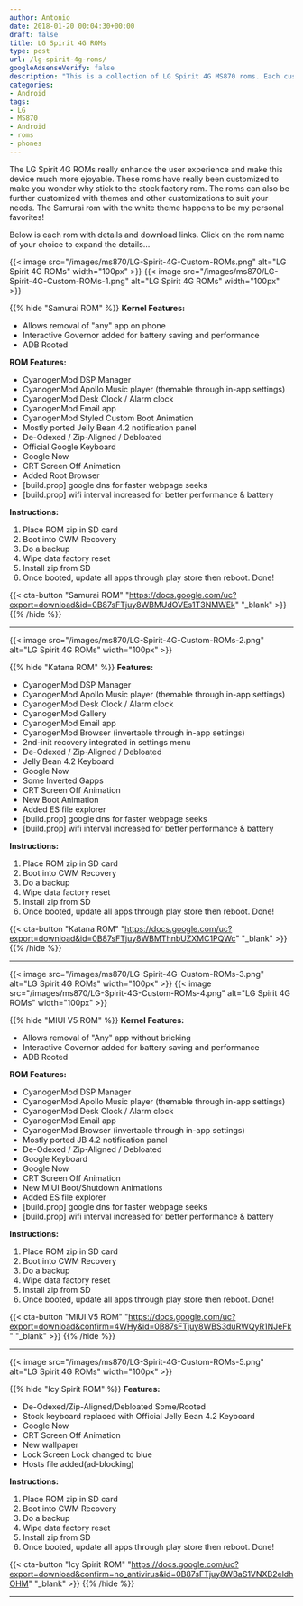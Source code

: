 ```yaml
---
author: Antonio
date: 2018-01-20 00:04:30+00:00
draft: false
title: LG Spirit 4G ROMs
type: post
url: /lg-spirit-4g-roms/
googleAdsenseVerify: false
description: "This is a collection of LG Spirit 4G MS870 roms. Each custom rom has its own unique style and enhancements to improve the performance and overall user experience."
categories:
- Android
tags:
- LG
- MS870
- Android
- roms
- phones
---
```


The LG Spirit 4G ROMs really enhance the user experience and make this device much more ejoyable. These roms have really been customized to make you wonder why stick to the stock factory rom. The roms can also be further customized with themes and other customizations to suit your needs. The Samurai rom with the white theme happens to be my personal favorites!

<!--more-->

Below is each rom with details and download links. Click on the rom name of your choice to expand the details...

{{< image src="/images/ms870/LG-Spirit-4G-Custom-ROMs.png" alt="LG Spirit 4G ROMs" width="100px" >}}
{{< image src="/images/ms870/LG-Spirit-4G-Custom-ROMs-1.png" alt="LG Spirit 4G ROMs" width="100px" >}}

{{% hide "Samurai ROM" %}}
**Kernel Features:**

- Allows removal of "any" app on phone
- Interactive Governor added for battery saving and performance
- ADB Rooted

**ROM Features:**

- CyanogenMod DSP Manager
- CyanogenMod Apollo Music player (themable through in-app settings)
- CyanogenMod Desk Clock / Alarm clock
- CyanogenMod Email app
- CyanogenMod Styled Custom Boot Animation
- Mostly ported Jelly Bean 4.2 notification panel
- De-Odexed / Zip-Aligned / Debloated
- Official Google Keyboard
- Google Now
- CRT Screen Off Animation
- Added Root Browser
- [build.prop] google dns for faster webpage seeks
- [build.prop] wifi interval increased for better performance & battery

**Instructions:**

1. Place ROM zip in SD card
2. Boot into CWM Recovery
3. Do a backup
4. Wipe data factory reset
5. Install zip from SD
6. Once booted, update all apps through play store then reboot. Done!

{{< cta-button "Samurai ROM" "https://docs.google.com/uc?export=download&id=0B87sFTjuy8WBMUdOVEs1T3NMWEk" "_blank" >}}
{{% /hide %}}
<hr>

{{< image src="/images/ms870/LG-Spirit-4G-Custom-ROMs-2.png" alt="LG Spirit 4G ROMs" width="100px" >}}

{{% hide "Katana ROM" %}}
**Features:**

- CyanogenMod DSP Manager
- CyanogenMod Apollo Music player (themable through in-app settings)
- CyanogenMod Desk Clock / Alarm clock
- CyanogenMod Gallery
- CyanogenMod Email app
- CyanogenMod Browser (invertable through in-app settings)
- 2nd-init recovery integrated in settings menu
- De-Odexed / Zip-Aligned / Debloated
- Jelly Bean 4.2 Keyboard
- Google Now
- Some Inverted Gapps
- CRT Screen Off Animation
- New Boot Animation
- Added ES file explorer
- [build.prop] google dns for faster webpage seeks
- [build.prop] wifi interval increased for better performance & battery

**Instructions:**

1. Place ROM zip in SD card
2. Boot into CWM Recovery
3. Do a backup
4. Wipe data factory reset
5. Install zip from SD
6. Once booted, update all apps through play store then reboot. Done!

{{< cta-button "Katana ROM" "https://docs.google.com/uc?export=download&id=0B87sFTjuy8WBMThnbUZXMC1PQWc" "_blank" >}}
{{% /hide %}}
<hr>

{{< image src="/images/ms870/LG-Spirit-4G-Custom-ROMs-3.png" alt="LG Spirit 4G ROMs" width="100px" >}}
{{< image src="/images/ms870/LG-Spirit-4G-Custom-ROMs-4.png" alt="LG Spirit 4G ROMs" width="100px" >}}

{{% hide "MIUI V5 ROM" %}}
**Kernel Features:**

- Allows removal of "Any" app without bricking
- Interactive Governor added for battery saving and performance
- ADB Rooted

**ROM Features:**

- CyanogenMod DSP Manager
- CyanogenMod Apollo Music player (themable through in-app settings)
- CyanogenMod Desk Clock / Alarm clock
- CyanogenMod Email app
- CyanogenMod Browser (invertable through in-app settings)
- Mostly ported JB 4.2 notification panel
- De-Odexed / Zip-Aligned / Debloated
- Google Keyboard
- Google Now
- CRT Screen Off Animation
- New MIUI Boot/Shutdown Animations
- Added ES file explorer
- [build.prop] google dns for faster webpage seeks
- [build.prop] wifi interval increased for better performance & battery

**Instructions:**

1. Place ROM zip in SD card
2. Boot into CWM Recovery
3. Do a backup
4. Wipe data factory reset
5. Install zip from SD
6. Once booted, update all apps through play store then reboot. Done!

{{< cta-button "MIUI V5 ROM" "https://docs.google.com/uc?export=download&confirm=4WHy&id=0B87sFTjuy8WBS3duRWQyR1NJeFk" "_blank" >}}
{{% /hide %}}
<hr>

{{< image src="/images/ms870/LG-Spirit-4G-Custom-ROMs-5.png" alt="LG Spirit 4G ROMs" width="100px" >}}

{{% hide "Icy Spirit ROM" %}}
**Features:**

- De-Odexed/Zip-Aligned/Debloated Some/Rooted
- Stock keyboard replaced with Official Jelly Bean 4.2 Keyboard
- Google Now
- CRT Screen Off Animation
- New wallpaper
- Lock Screen Lock changed to blue
- Hosts file added(ad-blocking)

**Instructions:**

1. Place ROM zip in SD card
2. Boot into CWM Recovery
3. Do a backup
4. Wipe data factory reset
5. Install zip from SD
6. Once booted, update all apps through play store then reboot. Done!

{{< cta-button "Icy Spirit ROM" "https://docs.google.com/uc?export=download&confirm=no_antivirus&id=0B87sFTjuy8WBaS1VNXB2eldhOHM" "_blank" >}}
{{% /hide %}}
<hr>
